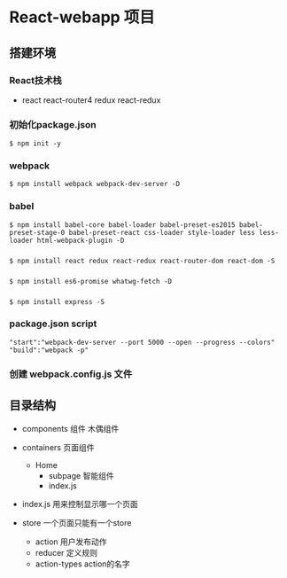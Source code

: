 # React-webapp 项目

## 搭建环境

### React技术栈
- react react-router4 redux react-redux

### 初始化package.json
```
$ npm init -y
```

### webpack
```
$ npm install webpack webpack-dev-server -D
```

### babel
```
$ npm install babel-core babel-loader babel-preset-es2015 babel-preset-stage-0 babel-preset-react css-loader style-loader less less-loader html-webpack-plugin -D
```

###
```
$ npm install react redux react-redux react-router-dom react-dom -S
```

###
```
$ npm install es6-promise whatwg-fetch -D
```

###
```
$ npm install express -S
```

### package.json script
```
"start":"webpack-dev-server --port 5000 --open --progress --colors"
"build":"webpack -p"
```

### 创建 webpack.config.js 文件

## 目录结构
- components 组件 木偶组件
- containers 页面组件
    - Home
        - subpage 智能组件
        - index.js
- index.js 用来控制显示哪一个页面

- store 一个页面只能有一个store
    - action 用户发布动作
    - reducer 定义规则
    - action-types action的名字

###